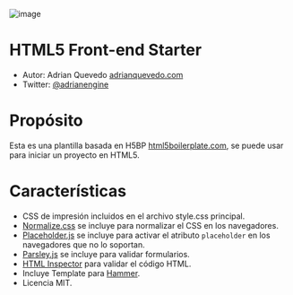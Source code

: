 ![image](https://dl.dropboxusercontent.com/u/2402696/external/logo-sancho.png)

HTML5 Front-end Starter
===================================================

- Autor: Adrian Quevedo [adrianquevedo.com](http://adrianquevedo.com)
- Twitter: [@adrianengine](http://twitter.com/adrianengine)

Propósito
=======

Esta es una plantilla basada en H5BP [html5boilerplate.com](http://html5boilerplate.com), se puede usar para iniciar un proyecto en HTML5.

Características
========

- CSS de impresión incluidos en el archivo style.css principal.
- [Normalize.css](http://necolas.github.com/normalize.css/) se incluye para normalizar el CSS en los navegadores.
- [Placeholder.js](http://mths.be/placeholder) se incluye para activar el atributo ```placeholder``` en los navegadores que no lo soportan.
- [Parsley.js](http://parsleyjs.org/) se incluye para validar formularios.
- [HTML Inspector](https://github.com/philipwalton/html-inspector) para validar el código HTML.
- Incluye Template para [Hammer](http://hammerformac.com/).
- Licencia MIT.